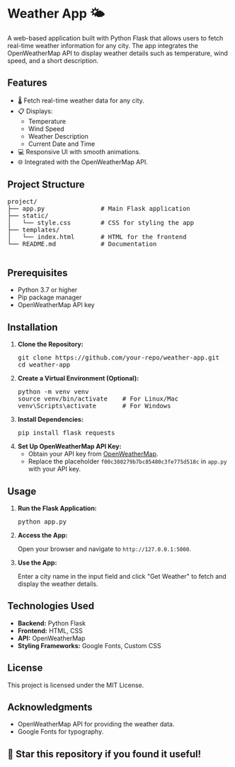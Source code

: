 
<h1>Weather App 🌤️</h1>
    <p>A web-based application built with Python Flask that allows users to fetch real-time weather information for any city. The app integrates the OpenWeatherMap API to display weather details such as temperature, wind speed, and a short description.</p>

  <h2>Features</h2>
    <ul>
        <li>🌡️ Fetch real-time weather data for any city.</li>
        <li>📋 Displays:
            <ul>
                <li>Temperature</li>
                <li>Wind Speed</li>
                <li>Weather Description</li>
                <li>Current Date and Time</li>
            </ul>
        </li>
        <li>💻 Responsive UI with smooth animations.</li>
        <li>🌐 Integrated with the OpenWeatherMap API.</li>
    </ul>

  <h2>Project Structure</h2>
    <div class="project-structure">
        <pre>
project/
├── app.py               # Main Flask application
├── static/
│   └── style.css        # CSS for styling the app
├── templates/
│   └── index.html       # HTML for the frontend
└── README.md            # Documentation
        </pre>
    </div>

  <h2>Prerequisites</h2>
    <ul>
        <li>Python 3.7 or higher</li>
        <li>Pip package manager</li>
        <li>OpenWeatherMap API key</li>
    </ul>

  <h2>Installation</h2>
    <ol>
        <li><strong>Clone the Repository:</strong>
            <pre>git clone https://github.com/your-repo/weather-app.git
cd weather-app</pre>
        </li>
        <li><strong>Create a Virtual Environment (Optional):</strong>
            <pre>python -m venv venv
source venv/bin/activate    # For Linux/Mac
venv\Scripts\activate       # For Windows</pre>
        </li>
        <li><strong>Install Dependencies:</strong>
            <pre>pip install flask requests</pre>
        </li>
        <li><strong>Set Up OpenWeatherMap API Key:</strong>
            <ul>
                <li>Obtain your API key from <a href="https://openweathermap.org/" target="_blank">OpenWeatherMap</a>.</li>
                <li>Replace the placeholder <code>f00c380279b7bc85480c3fe775d518c</code> in <code>app.py</code> with your API key.</li>
            </ul>
        </li>
    </ol>

  <h2>Usage</h2>
    <ol>
        <li><strong>Run the Flask Application:</strong>
            <pre>python app.py</pre>
        </li>
        <li><strong>Access the App:</strong>
            <p>Open your browser and navigate to <code>http://127.0.0.1:5000</code>.</p>
        </li>
        <li><strong>Use the App:</strong>
            <p>Enter a city name in the input field and click "Get Weather" to fetch and display the weather details.</p>
        </li>
    </ol>

  


  <h2>Technologies Used</h2>
    <ul>
        <li><strong>Backend:</strong> Python Flask</li>
        <li><strong>Frontend:</strong> HTML, CSS</li>
        <li><strong>API:</strong> OpenWeatherMap</li>
        <li><strong>Styling Frameworks:</strong> Google Fonts, Custom CSS</li>
    </ul>

  

  <h2>License</h2>
    <p>This project is licensed under the MIT License.</p>

  
  <h2>Acknowledgments</h2>
    <ul>
        <li>OpenWeatherMap API for providing the weather data.</li>
        <li>Google Fonts for typography.</li>
    </ul>

   <h2>🌟 Star this repository if you found it useful!</h2>


